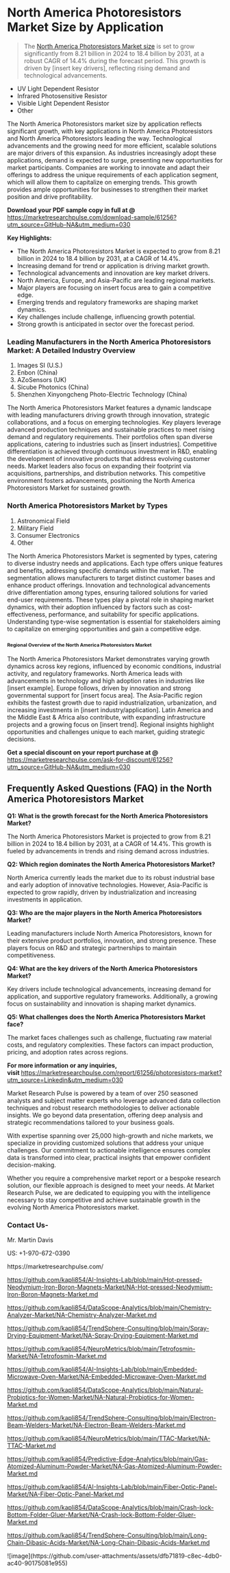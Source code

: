 <h1>North America Photoresistors Market&nbsp;Size by Application</h1><blockquote><p>The <a href="https://marketresearchpulse.com/download-sample/61256?utm_source=GitHub-NA&amp;utm_medium=030">North America Photoresistors Market size</a> is set to grow significantly from 8.21 billion in 2024 to 18.4 billion by 2031, at a robust CAGR of 14.4% during the forecast period. This growth is driven by [insert key drivers], reflecting rising demand and technological advancements.</p></blockquote><ul><li>UV Light Dependent Resistor<li> Infrared Photosensitive Resistor<li> Visible Light Dependent Resistor<li> Other</li></ul><p>The North America Photoresistors market size by application reflects significant growth, with key applications in North America Photoresistors and North America Photoresistors leading the way. Technological advancements and the growing need for more efficient, scalable solutions are major drivers of this expansion. As industries increasingly adopt these applications, demand is expected to surge, presenting new opportunities for market participants. Companies are working to innovate and adapt their offerings to address the unique requirements of each application segment, which will allow them to capitalize on emerging trends. This growth provides ample opportunities for businesses to strengthen their market position and drive profitability.</p><p><strong>Download your PDF sample copy in full at @ </strong><a href="https://marketresearchpulse.com/download-sample/61256?utm_source=GitHub-NA&amp;utm_medium=030">https://marketresearchpulse.com/download-sample/61256?utm_source=GitHub-NA&amp;utm_medium=030</a></p><p><strong>Key Highlights: </strong></p><ul><li>The North America Photoresistors Market is expected to grow from 8.21 billion in 2024 to 18.4 billion by 2031, at a CAGR of 14.4%.</li><li>Increasing demand for trend or application is driving market growth.</li><li>Technological advancements and innovation are key market drivers.</li><li>North America, Europe, and Asia-Pacific are leading regional markets.</li><li>Major players are focusing on insert focus area to gain a competitive edge.</li><li>Emerging trends and regulatory frameworks are shaping market dynamics.</li><li>Key challenges include challenge, influencing growth potential.</li><li>Strong growth is anticipated in sector over the forecast period.</li></ul><h3>Leading Manufacturers in the North America Photoresistors Market: A Detailed Industry Overview</h3><ol><li>Images SI (U.S.)</li><li>Enbon (China)</li><li>AZoSensors (UK)</li><li>Sicube Photonics (China)</li><li>Shenzhen Xinyongcheng Photo-Electric Technology (China)</li></ol><div class="flex max-w-full flex-col flex-grow"><div class="min-h-8 text-message flex w-full flex-col items-end gap-2 whitespace-normal break-words [.text-message+&amp;]:mt-5" dir="auto" data-message-author-role="assistant" data-message-id="fd8432e4-4910-450d-b182-61b7bfb0a01f" data-message-model-slug="gpt-4o"><div class="flex w-full flex-col gap-1 empty:hidden first:pt-[3px]"><div class="markdown prose w-full break-words dark:prose-invert light"><p>The North America Photoresistors Market features a dynamic landscape with leading manufacturers driving growth through innovation, strategic collaborations, and a focus on emerging technologies. Key players leverage advanced production techniques and sustainable practices to meet rising demand and regulatory requirements. Their portfolios often span diverse applications, catering to industries such as [insert industries]. Competitive differentiation is achieved through continuous investment in R&amp;D, enabling the development of innovative products that address evolving customer needs. Market leaders also focus on expanding their footprint via acquisitions, partnerships, and distribution networks. This competitive environment fosters advancements, positioning the North America Photoresistors Market for sustained growth.</p></div></div></div></div><h3>North America Photoresistors Market by Types</h3><ol><li>Astronomical Field<li> Military Field<li> Consumer Electronics<li> Other</li></ol><div class="flex max-w-full flex-col flex-grow"><div class="min-h-8 text-message flex w-full flex-col items-end gap-2 whitespace-normal break-words [.text-message+&amp;]:mt-5" dir="auto" data-message-author-role="assistant" data-message-id="084470be-0bb7-4664-bddf-5156b4f41249" data-message-model-slug="gpt-4o-mini"><div class="flex w-full flex-col gap-1 empty:hidden first:pt-[3px]"><div class="markdown prose w-full break-words dark:prose-invert light"><p>The North America Photoresistors Market is segmented by types, catering to diverse industry needs and applications. Each type offers unique features and benefits, addressing specific demands within the market. The segmentation allows manufacturers to target distinct customer bases and enhance product offerings. Innovation and technological advancements drive differentiation among types, ensuring tailored solutions for varied end-user requirements. These types play a pivotal role in shaping market dynamics, with their adoption influenced by factors such as cost-effectiveness, performance, and suitability for specific applications. Understanding type-wise segmentation is essential for stakeholders aiming to capitalize on emerging opportunities and gain a competitive edge.</p></div></div></div></div><h3><span style="font-size: 11px;">Regional Overview of the North America Photoresistors Market</span></h3><div class="flex max-w-full flex-col flex-grow"><div class="min-h-8 text-message flex w-full flex-col items-end gap-2 whitespace-normal break-words [.text-message+&amp;]:mt-5" dir="auto" data-message-author-role="assistant" data-message-id="e9038762-ce64-4e30-91c9-9bd413514231" data-message-model-slug="gpt-4o-mini"><div class="flex w-full flex-col gap-1 empty:hidden first:pt-[3px]"><div class="markdown prose w-full break-words dark:prose-invert light"><p>The North America Photoresistors Market demonstrates varying growth dynamics across key regions, influenced by economic conditions, industrial activity, and regulatory frameworks. North America leads with advancements in technology and high adoption rates in industries like [insert example]. Europe follows, driven by innovation and strong governmental support for [insert focus area]. The Asia-Pacific region exhibits the fastest growth due to rapid industrialization, urbanization, and increasing investments in [insert industry/application]. Latin America and the Middle East &amp; Africa also contribute, with expanding infrastructure projects and a growing focus on [insert trend]. Regional insights highlight opportunities and challenges unique to each market, guiding strategic decisions.</p></div></div></div></div><p><strong>Get a special discount on your report purchase at @ </strong><a href="https://marketresearchpulse.com/ask-for-discount/61256?utm_source=GitHub-NA&amp;utm_medium=030">https://marketresearchpulse.com/ask-for-discount/61256?utm_source=GitHub-NA&amp;utm_medium=030</a></p><h2>Frequently Asked Questions (FAQ) in the North America Photoresistors Market</h2><p><strong>Q1: What is the growth forecast for the North America Photoresistors Market?</strong></p><p>The North America Photoresistors Market is projected to grow from 8.21 billion in 2024 to 18.4 billion by 2031, at a CAGR of 14.4%. This growth is fueled by advancements in trends and rising demand across industries.</p><p><strong>Q2: Which region dominates the North America Photoresistors Market?</strong></p><p>North America currently leads the market due to its robust industrial base and early adoption of innovative technologies. However, Asia-Pacific is expected to grow rapidly, driven by industrialization and increasing investments in application.</p><p><strong>Q3: Who are the major players in the North America Photoresistors Market?</strong></p><p>Leading manufacturers include North America Photoresistors, known for their extensive product portfolios, innovation, and strong presence. These players focus on R&amp;D and strategic partnerships to maintain competitiveness.</p><p><strong>Q4: What are the key drivers of the North America Photoresistors Market?</strong></p><p>Key drivers include technological advancements, increasing demand for application, and supportive regulatory frameworks. Additionally, a growing focus on sustainability and innovation is shaping market dynamics.</p><p><strong>Q5: What challenges does the North America Photoresistors Market face?</strong></p><p>The market faces challenges such as challenge, fluctuating raw material costs, and regulatory complexities. These factors can impact production, pricing, and adoption rates across regions.</p><p><strong>For more information or any inquiries, visit&nbsp;</strong><a href="https://marketresearchpulse.com/report/61256/photoresistors-market?utm_source=Linkedin&utm_medium=030">https://marketresearchpulse.com/report/61256/photoresistors-market?utm_source=Linkedin&utm_medium=030</a></p><p>Market Research Pulse is powered by a team of over 250 seasoned analysts and subject matter experts who leverage advanced data collection techniques and robust research methodologies to deliver actionable insights. We go beyond data presentation, offering deep analysis and strategic recommendations tailored to your business goals.</p><p>With expertise spanning over 25,000 high-growth and niche markets, we specialize in providing customized solutions that address your unique challenges. Our commitment to actionable intelligence ensures complex data is transformed into clear, practical insights that empower confident decision-making.</p><p>Whether you require a comprehensive market report or a bespoke research solution, our flexible approach is designed to meet your needs. At Market Research Pulse, we are dedicated to equipping you with the intelligence necessary to stay competitive and achieve sustainable growth in the evolving North America Photoresistors market.</p><h3><strong>Contact Us-</strong></h3><p>Mr. Martin Davis</p><p>US: +1-970-672-0390</p><p>https://marketresearchpulse.com/</p><p><a href="https://github.com/kapli854/AI-Insights-Lab/blob/main/Hot-pressed-Neodymium-Iron-Boron-Magnets-Market/NA-Hot-pressed-Neodymium-Iron-Boron-Magnets-Market.md">https://github.com/kapli854/AI-Insights-Lab/blob/main/Hot-pressed-Neodymium-Iron-Boron-Magnets-Market/NA-Hot-pressed-Neodymium-Iron-Boron-Magnets-Market.md</a></p><p><a href="https://github.com/kapli854/DataScope-Analytics/blob/main/Chemistry-Analyzer-Market/NA-Chemistry-Analyzer-Market.md">https://github.com/kapli854/DataScope-Analytics/blob/main/Chemistry-Analyzer-Market/NA-Chemistry-Analyzer-Market.md</a></p><p><a href="https://github.com/kapli854/TrendSphere-Consulting/blob/main/Spray-Drying-Equipment-Market/NA-Spray-Drying-Equipment-Market.md">https://github.com/kapli854/TrendSphere-Consulting/blob/main/Spray-Drying-Equipment-Market/NA-Spray-Drying-Equipment-Market.md</a></p><p><a href="https://github.com/kapli854/NeuroMetrics/blob/main/Tetrofosmin-Market/NA-Tetrofosmin-Market.md">https://github.com/kapli854/NeuroMetrics/blob/main/Tetrofosmin-Market/NA-Tetrofosmin-Market.md</a></p><p><a href="https://github.com/kapli854/AI-Insights-Lab/blob/main/Embedded-Microwave-Oven-Market/NA-Embedded-Microwave-Oven-Market.md">https://github.com/kapli854/AI-Insights-Lab/blob/main/Embedded-Microwave-Oven-Market/NA-Embedded-Microwave-Oven-Market.md</a></p><p><a href="https://github.com/kapli854/DataScope-Analytics/blob/main/Natural-Probiotics-for-Women-Market/NA-Natural-Probiotics-for-Women-Market.md">https://github.com/kapli854/DataScope-Analytics/blob/main/Natural-Probiotics-for-Women-Market/NA-Natural-Probiotics-for-Women-Market.md</a></p><p><a href="https://github.com/kapli854/TrendSphere-Consulting/blob/main/Electron-Beam-Welders-Market/NA-Electron-Beam-Welders-Market.md">https://github.com/kapli854/TrendSphere-Consulting/blob/main/Electron-Beam-Welders-Market/NA-Electron-Beam-Welders-Market.md</a></p><p><a href="https://github.com/kapli854/NeuroMetrics/blob/main/TTAC-Market/NA-TTAC-Market.md">https://github.com/kapli854/NeuroMetrics/blob/main/TTAC-Market/NA-TTAC-Market.md</a></p><p><a href="https://github.com/kapli854/Predictive-Edge-Analytics/blob/main/Gas-Atomized-Aluminum-Powder-Market/NA-Gas-Atomized-Aluminum-Powder-Market.md">https://github.com/kapli854/Predictive-Edge-Analytics/blob/main/Gas-Atomized-Aluminum-Powder-Market/NA-Gas-Atomized-Aluminum-Powder-Market.md</a></p><p><a href="https://github.com/kapli854/AI-Insights-Lab/blob/main/Fiber-Optic-Panel-Market/NA-Fiber-Optic-Panel-Market.md">https://github.com/kapli854/AI-Insights-Lab/blob/main/Fiber-Optic-Panel-Market/NA-Fiber-Optic-Panel-Market.md</a></p><p><a href="https://github.com/kapli854/DataScope-Analytics/blob/main/Crash-lock-Bottom-Folder-Gluer-Market/NA-Crash-lock-Bottom-Folder-Gluer-Market.md">https://github.com/kapli854/DataScope-Analytics/blob/main/Crash-lock-Bottom-Folder-Gluer-Market/NA-Crash-lock-Bottom-Folder-Gluer-Market.md</a></p><p><a href="https://github.com/kapli854/TrendSphere-Consulting/blob/main/Long-Chain-Dibasic-Acids-Market/NA-Long-Chain-Dibasic-Acids-Market.md">https://github.com/kapli854/TrendSphere-Consulting/blob/main/Long-Chain-Dibasic-Acids-Market/NA-Long-Chain-Dibasic-Acids-Market.md</a></p>
![image](https://github.com/user-attachments/assets/dfb71819-c8ec-4db0-ac40-90175081e955)
